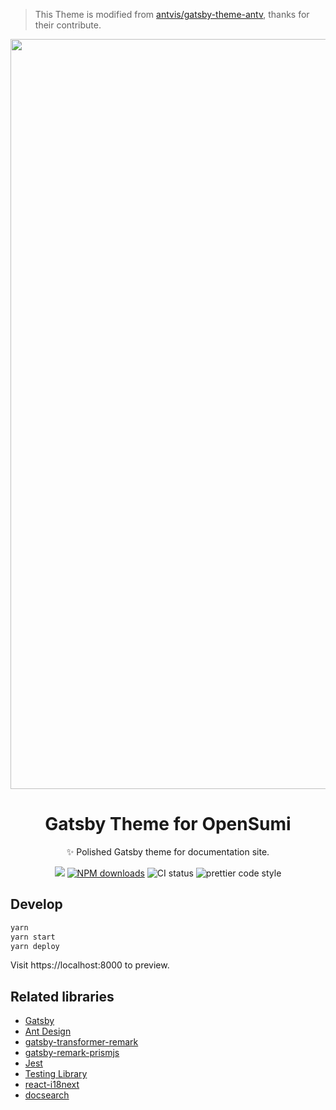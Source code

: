 > This Theme is modified from [antvis/gatsby-theme-antv](https://github.com/antvis/gatsby-theme-antv), thanks for their contribute.

<div align="center">

<img width="1200" alt="homepage" src="https://img.alicdn.com/imgextra/i1/O1CN01OlP4Ty27Wk3MXFSGX_!!6000000007805-2-tps-1369-889.png">

# Gatsby Theme for OpenSumi

✨ Polished Gatsby theme for documentation site.

[![](https://flat.badgen.net/npm/v/@opensumi/gatsby-theme?icon=npm)](https://www.npmjs.com/package/@opensumi/gatsby-theme)
[![NPM downloads](http://img.shields.io/npm/dm/@opensumi/gatsby-theme.svg?style=flat-square)](http://npmjs.com/@opensumi/gatsby-theme)
![CI status](https://github.com/opensumi/gatsby-theme/workflows/Node%20CI/badge.svg)
![prettier code style](https://img.shields.io/badge/code_style-prettier-ff69b4.svg?style=flat-square)

</div>

## Develop

```bash
yarn
yarn start
yarn deploy
```

Visit https://localhost:8000 to preview.

## Related libraries

- [Gatsby](https://www.gatsbyjs.org/docs/)
- [Ant Design](https://github.com/ant-design/ant-design)
- [gatsby-transformer-remark](https://www.gatsbyjs.org/packages/gatsby-transformer-remark/)
- [gatsby-remark-prismjs](https://www.gatsbyjs.org/packages/gatsby-remark-prismjs/?=highlight#line-highlighting)
- [Jest](https://jestjs.io/)
- [Testing Library](https://testing-library.com/)
- [react-i18next](https://react.i18next.com/)
- [docsearch](https://docsearch.algolia.com/)
